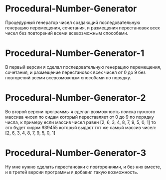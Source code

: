 # Procedural-Number-Generator
Процедурный генератор чисел создающий последовательную генерацию перемещения, сочетания, и размещения перестановок всех чисел без повторений всеми всевозможным способами.

# Procedural-Number-Generator-1

В первый версии я сделал последовательную генерацию перемещения, сочетания, и размещение перестановок всех чисел от 0 до 9 без повторений всеми всевозможным способами по порядку.

# Procedural-Number-Generator-2 

Во второй версии программы я сделал возможность поиска нужного массива чисел по сидам который переставляет от 0 до 9 по порядку числа, к примеру если массив чисел равен [2, 6, 3, 4, 8, 7, 9, 5, 0, 1] то это будет сидом 939455 который выдаст тот же самый массив чисел: [2, 6, 3, 4, 8, 7, 9, 5, 0, 1] 

# Procedural-Number-Generator-3

Ну мне нужно сделать перестановки с повторениями, и без них вместе, и в третей версии программы я добавил такую возможность.

